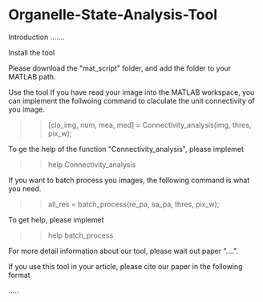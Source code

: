 # Organelle-State-Analysis-Tool

Introduction
.......




Install the tool

Please download the "mat_script" folder, and add the folder to your MATLAB path.


Use the tool
If you have read your image into the MATLAB workspace, you can implement the follwoing command to claculate the unit connectivity of you image.
>> [clo_img, num, mea, med] = Connectivity_analysis(img, thres, pix_w);

To ge the help of the function "Connectivity_analysis", please implemet
>> help Connectivity_analysis

If you want to batch process you images, the following command is what you need.
>> all_res = batch_process(re_pa, sa_pa, thres, pix_w);

To get help, please implemet
>> help batch_process

For more detail information about our tool, please wait out paper "....". 

If you use this tool in your article, please cite our paper in the following format

.....

